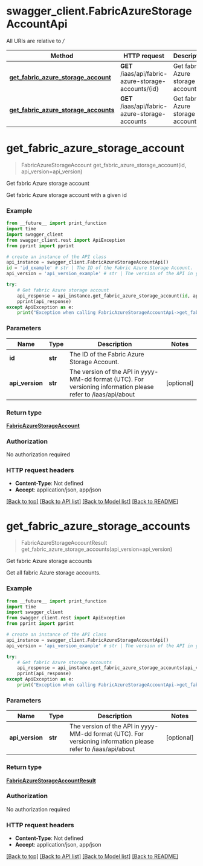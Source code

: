 # swagger_client.FabricAzureStorageAccountApi

All URIs are relative to */*

Method | HTTP request | Description
------------- | ------------- | -------------
[**get_fabric_azure_storage_account**](FabricAzureStorageAccountApi.md#get_fabric_azure_storage_account) | **GET** /iaas/api/fabric-azure-storage-accounts/{id} | Get fabric Azure storage account
[**get_fabric_azure_storage_accounts**](FabricAzureStorageAccountApi.md#get_fabric_azure_storage_accounts) | **GET** /iaas/api/fabric-azure-storage-accounts | Get fabric Azure storage accounts

# **get_fabric_azure_storage_account**
> FabricAzureStorageAccount get_fabric_azure_storage_account(id, api_version=api_version)

Get fabric Azure storage account

Get fabric Azure storage account with a given id

### Example
```python
from __future__ import print_function
import time
import swagger_client
from swagger_client.rest import ApiException
from pprint import pprint

# create an instance of the API class
api_instance = swagger_client.FabricAzureStorageAccountApi()
id = 'id_example' # str | The ID of the Fabric Azure Storage Account.
api_version = 'api_version_example' # str | The version of the API in yyyy-MM-dd format (UTC). For versioning information please refer to /iaas/api/about (optional)

try:
    # Get fabric Azure storage account
    api_response = api_instance.get_fabric_azure_storage_account(id, api_version=api_version)
    pprint(api_response)
except ApiException as e:
    print("Exception when calling FabricAzureStorageAccountApi->get_fabric_azure_storage_account: %s\n" % e)
```

### Parameters

Name | Type | Description  | Notes
------------- | ------------- | ------------- | -------------
 **id** | **str**| The ID of the Fabric Azure Storage Account. | 
 **api_version** | **str**| The version of the API in yyyy-MM-dd format (UTC). For versioning information please refer to /iaas/api/about | [optional] 

### Return type

[**FabricAzureStorageAccount**](FabricAzureStorageAccount.md)

### Authorization

No authorization required

### HTTP request headers

 - **Content-Type**: Not defined
 - **Accept**: application/json, app/json

[[Back to top]](#) [[Back to API list]](../README.md#documentation-for-api-endpoints) [[Back to Model list]](../README.md#documentation-for-models) [[Back to README]](../README.md)

# **get_fabric_azure_storage_accounts**
> FabricAzureStorageAccountResult get_fabric_azure_storage_accounts(api_version=api_version)

Get fabric Azure storage accounts

Get all fabric Azure storage accounts.

### Example
```python
from __future__ import print_function
import time
import swagger_client
from swagger_client.rest import ApiException
from pprint import pprint

# create an instance of the API class
api_instance = swagger_client.FabricAzureStorageAccountApi()
api_version = 'api_version_example' # str | The version of the API in yyyy-MM-dd format (UTC). For versioning information please refer to /iaas/api/about (optional)

try:
    # Get fabric Azure storage accounts
    api_response = api_instance.get_fabric_azure_storage_accounts(api_version=api_version)
    pprint(api_response)
except ApiException as e:
    print("Exception when calling FabricAzureStorageAccountApi->get_fabric_azure_storage_accounts: %s\n" % e)
```

### Parameters

Name | Type | Description  | Notes
------------- | ------------- | ------------- | -------------
 **api_version** | **str**| The version of the API in yyyy-MM-dd format (UTC). For versioning information please refer to /iaas/api/about | [optional] 

### Return type

[**FabricAzureStorageAccountResult**](FabricAzureStorageAccountResult.md)

### Authorization

No authorization required

### HTTP request headers

 - **Content-Type**: Not defined
 - **Accept**: application/json, app/json

[[Back to top]](#) [[Back to API list]](../README.md#documentation-for-api-endpoints) [[Back to Model list]](../README.md#documentation-for-models) [[Back to README]](../README.md)


